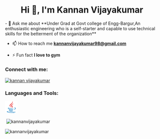 <h1 align="center">Hi 👋, I'm Kannan Vijayakumar</h1>
- 💬 Ask me about **Under Grad at Govt college of Engg-Bargur,An enthusiastic engineering who is a self-starter and capable to use technical skills for the betterment of the organization**

- 📫 How to reach me **kannanvijayakumar98@gmail.com**

- ⚡ Fun fact **I love to gym**

<h3 align="left">Connect with me:</h3>
<p align="left">
<a href="https://linkedin.com/in/kannan vijayakumar" target="blank"><img align="center" src="https://raw.githubusercontent.com/rahuldkjain/github-profile-readme-generator/master/src/images/icons/Social/linked-in-alt.svg" alt="kannan vijayakumar" height="30" width="40" /></a>
</p>

<h3 align="left">Languages and Tools:</h3>
<p align="left"> <a href="https://www.java.com" target="_blank" rel="noreferrer"> <img src="https://raw.githubusercontent.com/devicons/devicon/master/icons/java/java-original.svg" alt="java" width="40" height="40"/> </a> </p>

<p>&nbsp;<img align="center" src="https://github-readme-stats.vercel.app/api?username=kannanvijayakumar&show_icons=true&locale=en" alt="kannanvijayakumar" /></p>

<p><img align="center" src="https://github-readme-streak-stats.herokuapp.com/?user=kannanvijayakumar&" alt="kannanvijayakumar" /></p>
